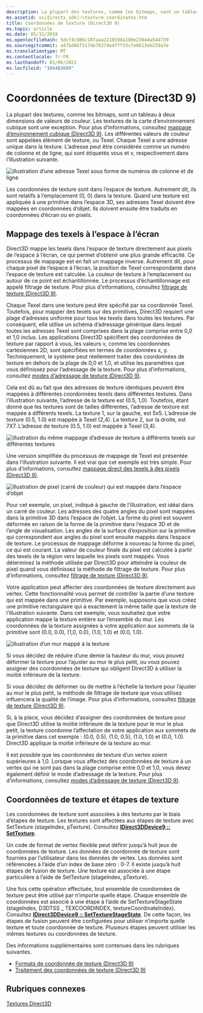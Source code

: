 ```yaml
---
description: La plupart des textures, comme les bitmaps, sont un tableau à deux dimensions de valeurs de couleur.
ms.assetid: vs|directx_sdk|~\texture_coordinates.htm
title: Coordonnées de texture (Direct3D 9)
ms.topic: article
ms.date: 05/31/2018
ms.openlocfilehash: 5dcf4c886c187aaa2218508a180e23644a544739
ms.sourcegitcommit: a47bd86f517de76374e4fff33cfeb613eb259a7e
ms.translationtype: MT
ms.contentlocale: fr-FR
ms.lasthandoff: 01/06/2021
ms.locfileid: "104482689"
---
```

# <a name="texture-coordinates-direct3d-9"></a>Coordonnées de texture (Direct3D 9)

La plupart des textures, comme les bitmaps, sont un tableau à deux dimensions de valeurs de couleur. Les textures de la carte d’environnement cubique sont une exception. Pour plus d’informations, consultez [mappage d’environnement cubique (Direct3D 9)](cubic-environment-mapping.md). Les différentes valeurs de couleur sont appelées élément de texture, ou Texel. Chaque Texel a une adresse unique dans la texture. L’adresse peut être considérée comme un numéro de colonne et de ligne, qui sont étiquetés vous et v, respectivement dans l’illustration suivante.

![illustration d’une adresse Texel sous forme de numéros de colonne et de ligne](images/uvcoordinates.jpg)

Les coordonnées de texture sont dans l’espace de texture. Autrement dit, ils sont relatifs à l’emplacement (0, 0) dans la texture. Quand une texture est appliquée à une primitive dans l’espace 3D, ses adresses Texel doivent être mappées en coordonnées d’objet. Ils doivent ensuite être traduits en coordonnées d’écran ou en pixels.

## <a name="mapping-texels-to-screen-space"></a>Mappage des texels à l’espace à l’écran

Direct3D mappe les texels dans l’espace de texture directement aux pixels de l’espace à l’écran, ce qui permet d’obtenir une plus grande efficacité. Ce processus de mappage est en fait un mappage inverse. Autrement dit, pour chaque pixel de l’espace à l’écran, la position de Texel correspondante dans l’espace de texture est calculée. La couleur de texture à l’emplacement ou autour de ce point est échantillonnée. Le processus d’échantillonnage est appelé filtrage de texture. Pour plus d’informations, consultez [filtrage de texture (Direct3D 9)](texture-filtering.md).

Chaque Texel dans une texture peut être spécifié par sa coordonnée Texel. Toutefois, pour mapper des texels sur des primitives, Direct3D requiert une plage d’adresses uniforme pour tous les texels dans toutes les textures. Par conséquent, elle utilise un schéma d’adressage générique dans lequel toutes les adresses Texel sont comprises dans la plage comprise entre 0,0 et 1,0 inclus. Les applications Direct3D spécifient des coordonnées de texture par rapport à vous, les valeurs v, comme les coordonnées cartésiennes 2D, sont spécifiées en termes de coordonnées x, y. Techniquement, le système peut réellement traiter des coordonnées de texture en dehors de la plage de 0,0 et 1,0, et utilise les paramètres que vous définissez pour l’adressage de la texture. Pour plus d’informations, consultez [modes d’adressage de texture (Direct3D 9)](texture-addressing-modes.md).

Cela est dû au fait que des adresses de texture identiques peuvent être mappées à différentes coordonnées texels dans différentes textures. Dans l’illustration suivante, l’adresse de la texture est (0.5, 1,0). Toutefois, étant donné que les textures sont de tailles différentes, l’adresse de texture est mappée à différents texels. La texture 1, sur la gauche, est 5x5. L’adresse de texture (0.5, 1.0) est mappée à Texel (2,4). La texture 2, sur la droite, est 7X7. L’adresse de texture (0.5, 1.0) est mappée à Texel (3,4).

![illustration du même mappage d’adresse de texture à différents texels sur différentes textures](images/texadr1.png)

Une version simplifiée du processus de mappage de Texel est présentée dans l’illustration suivante. Il est vrai que cet exemple est très simple. Pour plus d’informations, consultez [mappage direct des texels à des pixels (Direct3D 9)](directly-mapping-texels-to-pixels.md).

![illustration de pixel (carré de couleur) qui est mappée dans l’espace d’objet](images/texadr2.png)

Pour cet exemple, un pixel, indiqué à gauche de l’illustration, est idéal dans un carré de couleur. Les adresses des quatre angles du pixel sont mappées dans la primitive 3D dans l’espace de l’objet. La forme du pixel est souvent déformée en raison de la forme de la primitive dans l’espace 3D et de l’angle de visualisation. Les angles de la surface d’exposition sur la primitive qui correspondent aux angles du pixel sont ensuite mappés dans l’espace de texture. Le processus de mappage déforme à nouveau la forme du pixel, ce qui est courant. La valeur de couleur finale du pixel est calculée à partir des texels de la région vers laquelle les pixels sont mappés. Vous déterminez la méthode utilisée par Direct3D pour atteindre la couleur de pixel quand vous définissez la méthode de filtrage de texture. Pour plus d’informations, consultez [filtrage de texture (Direct3D 9)](texture-filtering.md).

Votre application peut affecter des coordonnées de texture directement aux vertex. Cette fonctionnalité vous permet de contrôler la partie d’une texture qui est mappée dans une primitive. Par exemple, supposons que vous créez une primitive rectangulaire qui a exactement la même taille que la texture de l’illustration suivante. Dans cet exemple, vous souhaitez que votre application mappe la texture entière sur l’ensemble du mur. Les coordonnées de la texture assignées à votre application aux sommets de la primitive sont (0.0, 0.0), (1,0, 0.0), (1.0, 1.0) et (0.0, 1.0).

![illustration d’un mur mappé à la texture](images/texadr3.png)

Si vous décidez de réduire d’une demie la hauteur du mur, vous pouvez déformer la texture pour l’ajuster au mur le plus petit, ou vous pouvez assigner des coordonnées de texture qui obligent Direct3D à utiliser la moitié inférieure de la texture.

Si vous décidez de déformer ou de mettre à l’échelle la texture pour l’ajuster au mur le plus petit, la méthode de filtrage de texture que vous utilisez influencera la qualité de l’image. Pour plus d’informations, consultez [filtrage de texture (Direct3D 9)](texture-filtering.md).

Si, à la place, vous décidez d’assigner des coordonnées de texture pour que Direct3D utilise la moitié inférieure de la texture pour le mur le plus petit, la texture coordonne l’affectation de votre application aux sommets de la primitive dans cet exemple : (0.0, 0.5), (1.0, 0.5), (1.0, 1.0) et (0.0, 1.0). Direct3D applique la moitié inférieure de la texture au mur.

Il est possible que les coordonnées de texture d’un vertex soient supérieures à 1,0. Lorsque vous affectez des coordonnées de texture à un vertex qui ne sont pas dans la plage comprise entre 0,0 et 1,0, vous devez également définir le mode d’adressage de la texture. Pour plus d’informations, consultez [modes d’adressage de texture (Direct3D 9)](texture-addressing-modes.md).

## <a name="texture-coordinates-and-texture-stages"></a>Coordonnées de texture et étapes de texture

Les coordonnées de texture sont associées à des textures par le biais d’étapes de texture. Les textures sont affectées aux étapes de texture avec SetTexture (stageIndex, pTexture). Consultez [**IDirect3DDevice9 :: SetTexture**](/windows/win32/api/d3d9helper/nf-d3d9helper-idirect3ddevice9-settexture).

Un code de format de vertex flexible peut définir jusqu’à huit jeux de coordonnées de texture. Les données de coordonnée de texture sont fournies par l’utilisateur dans les données de vertex. Les données sont référencées à l’aide d’un index de base zéro : 0-7. Il existe jusqu’à huit étapes de fusion de texture. Une texture est associée à une étape particulière à l’aide de SetTexture (stageIndex, pTexture).

Une fois cette opération effectuée, tout ensemble de coordonnées de texture peut être utilisé par n’importe quelle étape. Chaque ensemble de coordonnées est associé à une étape à l’aide de SetTextureStageState (stageIndex, D3DTSS \_ TEXCOORDINDEX, textureCoordinateIndex). Consultez [**IDirect3DDevice9 :: SetTextureStageState**](/windows/win32/api/d3d9helper/nf-d3d9helper-idirect3ddevice9-settexturestagestate). De cette façon, les étapes de fusion peuvent être configurées pour utiliser n’importe quelle texture et toute coordonnée de texture. Plusieurs étapes peuvent utiliser les mêmes textures ou coordonnées de texture.

Des informations supplémentaires sont contenues dans les rubriques suivantes.

-   [Formats de coordonnée de texture (Direct3D 9)](texture-coordinate-formats.md)
-   [Traitement des coordonnées de texture (Direct3D 9)](texture-coordinate-processing.md)

## <a name="related-topics"></a>Rubriques connexes

<dl> <dt>

[Textures Direct3D](direct3d-textures.md)
</dt> </dl>

 

 

